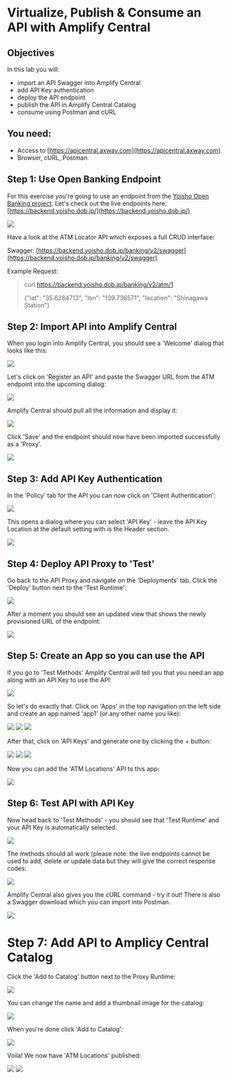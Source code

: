 # Virtualize, Publish & Consume an API with Amplify Central

## Objectives

In this lab you will:

* import an API Swagger into Amplify Central
* add API Key authentication
* deploy the API endpoint
* publish the API in Amplify Central Catalog
* consume using Postman and cURL

## You need:

* Access to [https://apicentral.axway.com](https://apicentral.axway.com)
* Browser, cURL, Postman

## Step 1: Use Open Banking Endpoint

For this exercise you're going to use an endpoint from the [Yoisho Open Banking project](https://github.com/u1i/yoisho). Let's check out the live endpoints here: [https://backend.yoisho.dob.jp/](https://backend.yoisho.dob.jp/)

![](./resources/ampc00.png)

Have a look at the ATM Locator API which exposes a full CRUD interface:

Swagger: [https://backend.yoisho.dob.jp/banking/v2/swagger](https://backend.yoisho.dob.jp/banking/v2/swagger)

Example Request:

> curl https://backend.yoisho.dob.jp/banking/v2/atm/1
> 
> {"lat": "35.6284713", "lon": "139.736571", "location": "Shinagawa Station"}

## Step 2: Import API into Amplify Central

When you login into Amplify Central, you should see a 'Welcome' dialog that looks like this:

![](./resources/ampc01.png)

Let's click on 'Register an API' and paste the Swagger URL from the ATM endpoint into the upcoming dialog:

![](./resources/ampc02.png)

Amplify Central should pull all the information and display it:

![](./resources/ampc03.png)

Click 'Save' and the endpoint should now have been imported successfully as a 'Proxy'.

![](./resources/ampc04.png)

## Step 3: Add API Key Authentication

In the 'Policy' tab for the API you can now click on 'Client Authentication': 

![](./resources/ampc05.png)

This opens a dialog where you can select 'API Key' - leave the API Key Location at the default setting with is the Header section.

![](./resources/ampc06.png)

## Step 4: Deploy API Proxy to 'Test'

Go back to the API Proxy and navigate on the 'Deployments' tab. Click the 'Deploy' button next to the 'Test Runtime':

![](./resources/ampc07.png)

After a moment you should see an updated view that shows the newly provisioned URL of the endpoint:

![](./resources/ampc08.png)

## Step 5: Create an App so you can use the API

If you go to 'Test Methods' Amplify Central will tell you that you need an app along with an API Key to use the API:

![](./resources/ampc09.png)

So let's do exactly that. Click on 'Apps' in the top navigation on the left side and create an app named 'app1' (or any other name you like):

![](./resources/ampc10.png)
![](./resources/ampc11.png)
![](./resources/ampc12.png)

After that, click on 'API Keys' and generate one by clicking the + button:

![](./resources/ampc13.png)
![](./resources/ampc14.png)
![](./resources/ampc15.png)

Now you can add the 'ATM Locations' API to this app:

![](./resources/ampc16.png)

## Step 6: Test API with API Key

Now head back to 'Test Methods' - you should see that 'Test Runtime' and your API Key is automatically selected.

![](./resources/ampc17.png)

The methods should all work (please note: the live endpoints cannot be used to add, delete or update data but they will give the correct response codes:

![](./resources/ampc18.png)

Amplify Central also gives you the cURL command - try it out! There is also a Swagger download which you can import into Postman.

![](./resources/ampc19.png)

# Step 7: Add API to Amplicy Central Catalog

Click the 'Add to Catalog' button next to the Proxy Runtime:

![](./resources/ampc20.png)

You can change the name and add a thumbnail image for the catalog:

![](./resources/ampc21.png)

When you're done click 'Add to Catalog':

![](./resources/ampc22.png)

Voila! We now have 'ATM Locations' published:

![](./resources/ampc23.png)
![](./resources/ampc24.png)






